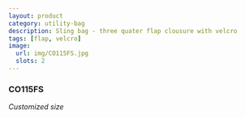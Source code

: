 ```yaml
---
layout: product
category: utility-bag
description: Sling bag - three quater flap clousure with velcro
tags: [flap, velcro]
image:
  url: img/CO115FS.jpg
  slots: 2
---
```


### CO115FS

*Customized size*

